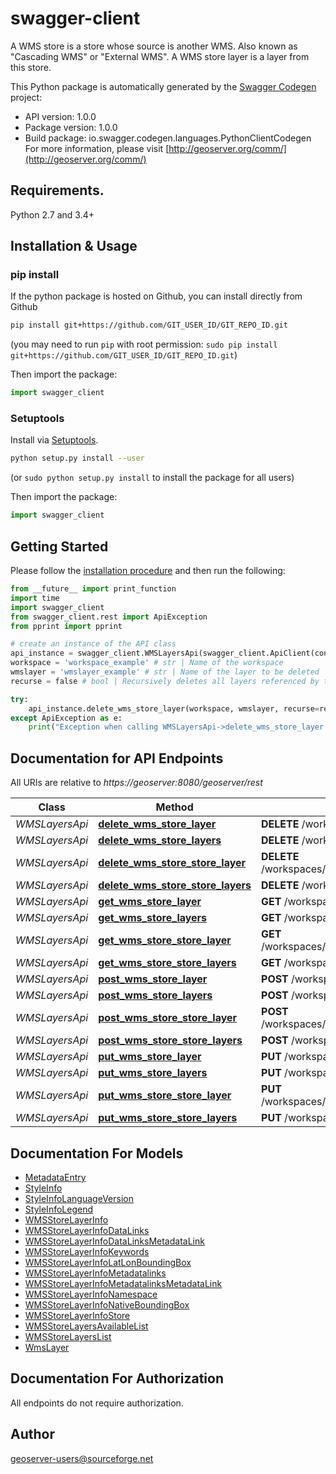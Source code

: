 # swagger-client
A WMS store is a store whose source is another WMS. Also known as \"Cascading WMS\" or \"External WMS\". A WMS store layer is a layer from this store.

This Python package is automatically generated by the [Swagger Codegen](https://github.com/swagger-api/swagger-codegen) project:

- API version: 1.0.0
- Package version: 1.0.0
- Build package: io.swagger.codegen.languages.PythonClientCodegen
For more information, please visit [http://geoserver.org/comm/](http://geoserver.org/comm/)

## Requirements.

Python 2.7 and 3.4+

## Installation & Usage
### pip install

If the python package is hosted on Github, you can install directly from Github

```sh
pip install git+https://github.com/GIT_USER_ID/GIT_REPO_ID.git
```
(you may need to run `pip` with root permission: `sudo pip install git+https://github.com/GIT_USER_ID/GIT_REPO_ID.git`)

Then import the package:
```python
import swagger_client 
```

### Setuptools

Install via [Setuptools](http://pypi.python.org/pypi/setuptools).

```sh
python setup.py install --user
```
(or `sudo python setup.py install` to install the package for all users)

Then import the package:
```python
import swagger_client
```

## Getting Started

Please follow the [installation procedure](#installation--usage) and then run the following:

```python
from __future__ import print_function
import time
import swagger_client
from swagger_client.rest import ApiException
from pprint import pprint

# create an instance of the API class
api_instance = swagger_client.WMSLayersApi(swagger_client.ApiClient(configuration))
workspace = 'workspace_example' # str | Name of the workspace
wmslayer = 'wmslayer_example' # str | Name of the layer to be deleted
recurse = false # bool | Recursively deletes all layers referenced by the specified wmslayer. Allowed values for this parameter are true or false. The default value is false. A request with 'recurse=false' will fail if any layers reference the wmslayer. (optional) (default to false)

try:
    api_instance.delete_wms_store_layer(workspace, wmslayer, recurse=recurse)
except ApiException as e:
    print("Exception when calling WMSLayersApi->delete_wms_store_layer: %s\n" % e)

```

## Documentation for API Endpoints

All URIs are relative to *https://geoserver:8080/geoserver/rest*

Class | Method | HTTP request | Description
------------ | ------------- | ------------- | -------------
*WMSLayersApi* | [**delete_wms_store_layer**](docs/WMSLayersApi.md#delete_wms_store_layer) | **DELETE** /workspaces/{workspace}/wmslayers/{wmslayer} | 
*WMSLayersApi* | [**delete_wms_store_layers**](docs/WMSLayersApi.md#delete_wms_store_layers) | **DELETE** /workspaces/{workspace}/wmslayers | 
*WMSLayersApi* | [**delete_wms_store_store_layer**](docs/WMSLayersApi.md#delete_wms_store_store_layer) | **DELETE** /workspaces/{workspace}/wmsstores/{wmsstore}/wmslayers/{wmslayer} | 
*WMSLayersApi* | [**delete_wms_store_store_layers**](docs/WMSLayersApi.md#delete_wms_store_store_layers) | **DELETE** /workspaces/{workspace}/wmsstores/{wmsstore}/wmslayers | 
*WMSLayersApi* | [**get_wms_store_layer**](docs/WMSLayersApi.md#get_wms_store_layer) | **GET** /workspaces/{workspace}/wmslayers/{wmslayer} | 
*WMSLayersApi* | [**get_wms_store_layers**](docs/WMSLayersApi.md#get_wms_store_layers) | **GET** /workspaces/{workspace}/wmslayers | 
*WMSLayersApi* | [**get_wms_store_store_layer**](docs/WMSLayersApi.md#get_wms_store_store_layer) | **GET** /workspaces/{workspace}/wmsstores/{wmsstore}/wmslayers/{wmslayer} | 
*WMSLayersApi* | [**get_wms_store_store_layers**](docs/WMSLayersApi.md#get_wms_store_store_layers) | **GET** /workspaces/{workspace}/wmsstores/{wmsstore}/wmslayers | 
*WMSLayersApi* | [**post_wms_store_layer**](docs/WMSLayersApi.md#post_wms_store_layer) | **POST** /workspaces/{workspace}/wmslayers/{wmslayer} | 
*WMSLayersApi* | [**post_wms_store_layers**](docs/WMSLayersApi.md#post_wms_store_layers) | **POST** /workspaces/{workspace}/wmslayers | 
*WMSLayersApi* | [**post_wms_store_store_layer**](docs/WMSLayersApi.md#post_wms_store_store_layer) | **POST** /workspaces/{workspace}/wmsstores/{wmsstore}/wmslayers/{wmslayer} | 
*WMSLayersApi* | [**post_wms_store_store_layers**](docs/WMSLayersApi.md#post_wms_store_store_layers) | **POST** /workspaces/{workspace}/wmsstores/{wmsstore}/wmslayers | 
*WMSLayersApi* | [**put_wms_store_layer**](docs/WMSLayersApi.md#put_wms_store_layer) | **PUT** /workspaces/{workspace}/wmslayers/{wmslayer} | 
*WMSLayersApi* | [**put_wms_store_layers**](docs/WMSLayersApi.md#put_wms_store_layers) | **PUT** /workspaces/{workspace}/wmslayers | 
*WMSLayersApi* | [**put_wms_store_store_layer**](docs/WMSLayersApi.md#put_wms_store_store_layer) | **PUT** /workspaces/{workspace}/wmsstores/{wmsstore}/wmslayers/{wmslayer} | 
*WMSLayersApi* | [**put_wms_store_store_layers**](docs/WMSLayersApi.md#put_wms_store_store_layers) | **PUT** /workspaces/{workspace}/wmsstores/{wmsstore}/wmslayers | 


## Documentation For Models

 - [MetadataEntry](docs/MetadataEntry.md)
 - [StyleInfo](docs/StyleInfo.md)
 - [StyleInfoLanguageVersion](docs/StyleInfoLanguageVersion.md)
 - [StyleInfoLegend](docs/StyleInfoLegend.md)
 - [WMSStoreLayerInfo](docs/WMSStoreLayerInfo.md)
 - [WMSStoreLayerInfoDataLinks](docs/WMSStoreLayerInfoDataLinks.md)
 - [WMSStoreLayerInfoDataLinksMetadataLink](docs/WMSStoreLayerInfoDataLinksMetadataLink.md)
 - [WMSStoreLayerInfoKeywords](docs/WMSStoreLayerInfoKeywords.md)
 - [WMSStoreLayerInfoLatLonBoundingBox](docs/WMSStoreLayerInfoLatLonBoundingBox.md)
 - [WMSStoreLayerInfoMetadatalinks](docs/WMSStoreLayerInfoMetadatalinks.md)
 - [WMSStoreLayerInfoMetadatalinksMetadataLink](docs/WMSStoreLayerInfoMetadatalinksMetadataLink.md)
 - [WMSStoreLayerInfoNamespace](docs/WMSStoreLayerInfoNamespace.md)
 - [WMSStoreLayerInfoNativeBoundingBox](docs/WMSStoreLayerInfoNativeBoundingBox.md)
 - [WMSStoreLayerInfoStore](docs/WMSStoreLayerInfoStore.md)
 - [WMSStoreLayersAvailableList](docs/WMSStoreLayersAvailableList.md)
 - [WMSStoreLayersList](docs/WMSStoreLayersList.md)
 - [WmsLayer](docs/WmsLayer.md)


## Documentation For Authorization

 All endpoints do not require authorization.


## Author

geoserver-users@sourceforge.net

